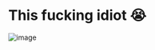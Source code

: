 # This fucking idiot 😭
![image](https://github.com/user-attachments/assets/0a8bc820-7c55-4468-a44a-551ccaa5bbf1)
